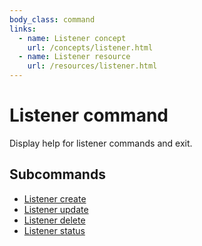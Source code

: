 ```yaml
---
body_class: command
links:
  - name: Listener concept
    url: /concepts/listener.html
  - name: Listener resource
    url: /resources/listener.html
---
```


# Listener command

<section>

Display help for listener commands and exit.

</section>

<section>

## Subcommands

- [Listener create]({{site_prefix}}/commands/listener-create.html)
- [Listener update]({{site_prefix}}/commands/listener-update.html)
- [Listener delete]({{site_prefix}}/commands/listener-delete.html)
- [Listener status]({{site_prefix}}/commands/listener-status.html)
</section>
